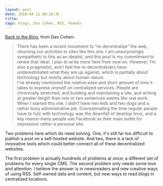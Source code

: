 ```yaml
---
layout: post
date: 2018-04-12 08:39:35
title: 
tags: blogs, Dan Cohen, RSS, Feeeds
---
```


[Back to the Blog](https://dancohen.org/2018/03/21/back-to-the-blog/), from Dan Cohen:

>There has been a recent movement to “re-decentralize” the web, returning our activities to sites like this one. I am unsurprisingly sympathetic to this as an idealist, and this post is my commitment to renew that ideal. I plan to write more here from now on. However, I’m also a pragmatist, and I feel the re-decentralizers have underestimated what they are up against, which is partially about technology but mostly about human nature.  
I’ve already mentioned the relative ease and short amount of time it takes to express oneself on centralized services. People are chronically stretched, and building and maintaining a site, and writing at greater length than one or two sentences seems like real work. When I started this site, I didn’t have two kids and two dogs and a rather busy administrative job. Overestimating the time regular people have to futz with technology was the downfall of desktop linux, and a key reason many people use Facebook as their main outlet for expression rather a personal site.

Two problems here which do need solving. One, it's still far too difficult to publish a post on a self-hosted website. And two, there is a lack of innovative tools which could better connect all of these decentralized websites. 

The first problem is actually hundreds of problems at once; a different set of problems for every single CMS. The second problem only needs some love and attention. I believe the answer is in newsreaders and new creative ways of using RSS. Self-owned data and content, but new ways to read blogs in centralized locations.